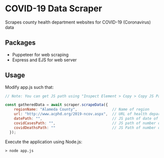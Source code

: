 # COVID-19 Data Scraper

Scrapes county health department websites for COVID-19 (Coronavirus) data

## Packages

- Puppeteer for web scraping
- Express and EJS for web server

## Usage

Modify app.js such that:
```js
// Note: You can get JS path using "Inspect Element > Copy > Copy JS Path"

const gatheredData = await scraper.scrapeData({
    regionName: "Alameda County",                // Name of region
    url: "http://www.acphd.org/2019-ncov.aspx",  // URL of health department website
    datePath: "",                                // JS path of date of updated stats
    covidCasesPath: "",                          // JS path of number of positive COVID-19 cases
    covidDeathsPath: ""                          // JS Path of number of COVID-19 deaths
  });
```
Execute the application using Node.js:
```
> node app.js
```
